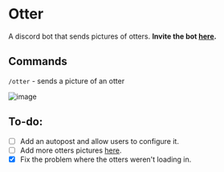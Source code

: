 # Otter
A discord bot that sends pictures of otters. <b> Invite the bot [here](https://discord.com/api/oauth2/authorize?client_id=1007346134529871974&permissions=274878024704&scope=bot%20applications.commands). </b>

## Commands
`/otter` - sends a picture of an otter

![image](https://user-images.githubusercontent.com/106308047/206126654-3877ab5f-ef8f-4f61-991c-53972a454e4a.png)

## To-do:
  - [ ] Add an autopost and allow users to configure it.
  - [ ] Add more otters pictures [here](https://github.com/ArhanCodes/Otter/blob/main/src/commands/otter.ts).
  - [x] Fix the problem where the otters weren't loading in.
